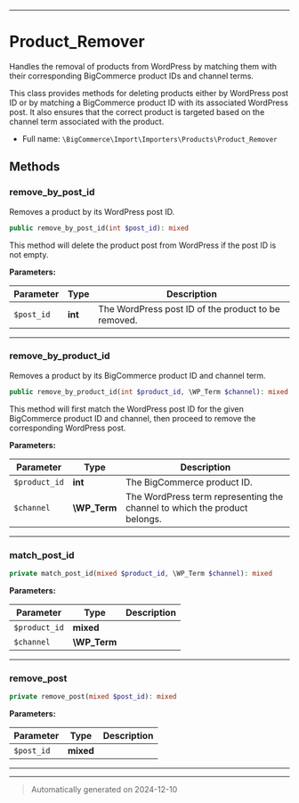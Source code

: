 ***

# Product_Remover

Handles the removal of products from WordPress by matching them with their
corresponding BigCommerce product IDs and channel terms.

This class provides methods for deleting products either by WordPress post ID
or by matching a BigCommerce product ID with its associated WordPress post.
It also ensures that the correct product is targeted based on the channel term
associated with the product.

* Full name: `\BigCommerce\Import\Importers\Products\Product_Remover`




## Methods


### remove_by_post_id

Removes a product by its WordPress post ID.

```php
public remove_by_post_id(int $post_id): mixed
```

This method will delete the product post from WordPress if the post ID is not empty.






**Parameters:**

| Parameter | Type | Description |
|-----------|------|-------------|
| `$post_id` | **int** | The WordPress post ID of the product to be removed. |





***

### remove_by_product_id

Removes a product by its BigCommerce product ID and channel term.

```php
public remove_by_product_id(int $product_id, \WP_Term $channel): mixed
```

This method will first match the WordPress post ID for the given BigCommerce product ID and channel,
then proceed to remove the corresponding WordPress post.






**Parameters:**

| Parameter | Type | Description |
|-----------|------|-------------|
| `$product_id` | **int** | The BigCommerce product ID. |
| `$channel` | **\WP_Term** | The WordPress term representing the channel to which the product belongs. |





***

### match_post_id



```php
private match_post_id(mixed $product_id, \WP_Term $channel): mixed
```








**Parameters:**

| Parameter | Type | Description |
|-----------|------|-------------|
| `$product_id` | **mixed** |  |
| `$channel` | **\WP_Term** |  |





***

### remove_post



```php
private remove_post(mixed $post_id): mixed
```








**Parameters:**

| Parameter | Type | Description |
|-----------|------|-------------|
| `$post_id` | **mixed** |  |





***


***
> Automatically generated on 2024-12-10
